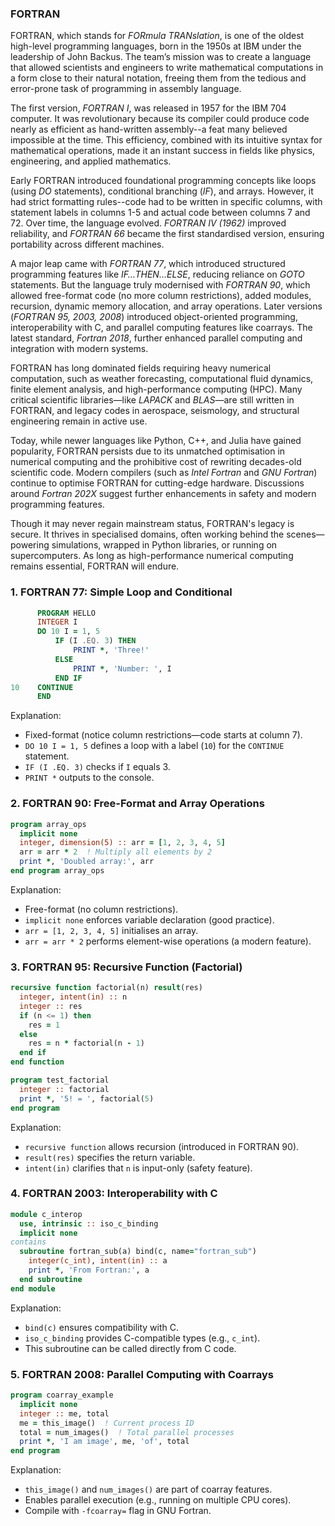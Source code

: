 
### FORTRAN

FORTRAN, which stands for *FORmula TRANslation*, is one of the oldest high-level programming
languages, born in the 1950s at IBM under the leadership of John Backus. The team’s mission
was to create a language that allowed scientists and engineers to write mathematical computations
in a form close to their natural notation, freeing them from the tedious and error-prone task
of programming in assembly language.  

The first version, *FORTRAN I*, was released in 1957 for the IBM 704 computer. It was revolutionary
because its compiler could produce code nearly as efficient as hand-written assembly--a feat many
believed impossible at the time. This efficiency, combined with its intuitive syntax for mathematical
operations, made it an instant success in fields like physics, engineering, and applied mathematics.  

Early FORTRAN introduced foundational programming concepts like loops (using *DO* statements),
conditional branching (*IF*), and arrays. However, it had strict formatting rules--code had to be
written in specific columns, with statement labels in columns 1-5 and actual code between columns
7 and 72. Over time, the language evolved. *FORTRAN IV (1962)* improved reliability, and
*FORTRAN 66* became the first standardised version, ensuring portability across different machines.  

A major leap came with *FORTRAN 77*, which introduced structured programming features like
*IF…THEN…ELSE*, reducing reliance on *GOTO* statements. But the language truly modernised with
*FORTRAN 90*, which allowed free-format code (no more column restrictions), added modules,
recursion, dynamic memory allocation, and array operations. Later versions (*FORTRAN 95, 2003, 2008*)
introduced object-oriented programming, interoperability with C, and parallel computing features
like coarrays. The latest standard, *Fortran 2018*, further enhanced parallel computing and
integration with modern systems.  

FORTRAN has long dominated fields requiring heavy numerical computation, such as weather forecasting,
computational fluid dynamics, finite element analysis, and high-performance computing (HPC).
Many critical scientific libraries—like *LAPACK* and *BLAS*—are still written in FORTRAN, and
legacy codes in aerospace, seismology, and structural engineering remain in active use.  

Today, while newer languages like Python, C++, and Julia have gained popularity, FORTRAN persists
due to its unmatched optimisation in numerical computing and the prohibitive cost of rewriting
decades-old scientific code. Modern compilers (such as *Intel Fortran* and *GNU Fortran*)
continue to optimise FORTRAN for cutting-edge hardware. Discussions around *Fortran 202X*
suggest further enhancements in safety and modern programming features.  

Though it may never regain mainstream status, FORTRAN's legacy is secure. It thrives in specialised
domains, often working behind the scenes—powering simulations, wrapped in Python libraries, or
running on supercomputers. As long as high-performance numerical computing remains essential,
FORTRAN will endure.  


### 1. FORTRAN 77: Simple Loop and Conditional

```fortran
      PROGRAM HELLO
      INTEGER I
      DO 10 I = 1, 5
          IF (I .EQ. 3) THEN
              PRINT *, 'Three!'
          ELSE
              PRINT *, 'Number: ', I
          END IF
10    CONTINUE
      END
```  

Explanation:
- Fixed-format (notice column restrictions—code starts at column 7).  
- `DO 10 I = 1, 5` defines a loop with a label (`10`) for the `CONTINUE` statement.  
- `IF (I .EQ. 3)` checks if `I` equals 3.  
- `PRINT *` outputs to the console.  



### 2. FORTRAN 90: Free-Format and Array Operations

```fortran
program array_ops
  implicit none
  integer, dimension(5) :: arr = [1, 2, 3, 4, 5]
  arr = arr * 2  ! Multiply all elements by 2
  print *, 'Doubled array:', arr
end program array_ops
```  

Explanation:
- Free-format (no column restrictions).  
- `implicit none` enforces variable declaration (good practice).  
- `arr = [1, 2, 3, 4, 5]` initialises an array.  
- `arr = arr * 2` performs element-wise operations (a modern feature).  



### 3. FORTRAN 95: Recursive Function (Factorial)

```fortran
recursive function factorial(n) result(res)
  integer, intent(in) :: n
  integer :: res
  if (n <= 1) then
    res = 1
  else
    res = n * factorial(n - 1)
  end if
end function

program test_factorial
  integer :: factorial
  print *, '5! = ', factorial(5)
end program
```  

Explanation:
- `recursive function` allows recursion (introduced in FORTRAN 90).  
- `result(res)` specifies the return variable.  
- `intent(in)` clarifies that `n` is input-only (safety feature).  



### 4. FORTRAN 2003: Interoperability with C

```fortran
module c_interop
  use, intrinsic :: iso_c_binding
  implicit none
contains
  subroutine fortran_sub(a) bind(c, name="fortran_sub")
    integer(c_int), intent(in) :: a
    print *, 'From Fortran:', a
  end subroutine
end module
```  

Explanation:
- `bind(c)` ensures compatibility with C.  
- `iso_c_binding` provides C-compatible types (e.g., `c_int`).  
- This subroutine can be called directly from C code.  



### 5. FORTRAN 2008: Parallel Computing with Coarrays

```fortran
program coarray_example
  implicit none
  integer :: me, total
  me = this_image()  ! Current process ID
  total = num_images()  ! Total parallel processes
  print *, 'I am image', me, 'of', total
end program
```  

Explanation:
- `this_image()` and `num_images()` are part of coarray features.  
- Enables parallel execution (e.g., running on multiple CPU cores).  
- Compile with `-fcoarray=` flag in GNU Fortran.  

